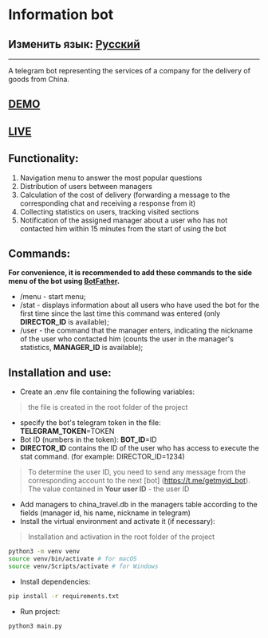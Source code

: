 # Information bot
## Изменить язык: [Русский](README.md)
***
A telegram bot representing the services of a company for the delivery of goods from China.
## [DEMO](README.demo.md)
## [LIVE](https://t.me/ChinaTrevel_bot)
## Functionality:
1. Navigation menu to answer the most popular questions
2. Distribution of users between managers
3. Calculation of the cost of delivery (forwarding a message to the corresponding chat and receiving a response from it)
4. Collecting statistics on users, tracking visited sections
5. Notification of the assigned manager about a user who has not contacted him within 15 minutes from the start of using the bot
## Commands:
**For convenience, it is recommended to add these commands to the side menu of the bot using [BotFather](https://t.me/BotFather).**
- /menu - start menu;
- /stat - displays information about all users who have used the bot for the first time since the last time this command was entered (only **DIRECTOR_ID** is available);
- /user - the command that the manager enters, indicating the nickname of the user who contacted him (counts the user in the manager's statistics, **MANAGER_ID** is available);
## Installation and use:
- Create an .env file containing the following variables:
> the file is created in the root folder of the project
   - specify the bot's telegram token in the file:\
   **TELEGRAM_TOKEN**=TOKEN
   - Bot ID (numbers in the token):
   **BOT_ID**=ID
   - **DIRECTOR_ID** contains the ID of the user who has access to execute the stat command. (for example: DIRECTOR_ID=1234)
> To determine the user ID, you need to send any message from the corresponding account to the next [bot] (https://t.me/getmyid_bot). The value contained in **Your user ID** - the user ID
- Add managers to china_travel.db in the managers table according to the fields (manager id, his name, nickname in telegram)
- Install the virtual environment and activate it (if necessary):
> Installation and activation in the root folder of the project
```sh
python3 -m venv venv
source venv/bin/activate # for macOS
source venv/Scripts/activate # for Windows
```
- Install dependencies:
```sh
pip install -r requirements.txt
```
- Run project:
```sh
python3 main.py
```